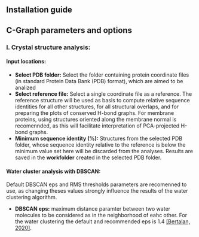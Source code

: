 ## Installation guide

## C-Graph parameters and options
### I. Crystal structure analysis:

#### Input locations:
* **Select PDB folder:** Select the folder containing protein coordinate files (in standard Protein Data Bank (PDB) format), which are aimed to be analized
* **Select reference file:** Select a single coordinate file as a reference. The reference structure will be used as basis to compute relative sequence identities for all other structures, for all structural overlaps, and for preparing the plots of conserved H-bond graphs. For membrane proteins, using structures oriented along the membrane normal is recomennded, as this will facilitate interpretation of PCA-projected H-bond graphs.
* **Minimum sequence identity (%):** Structures from the selected PDB folder, whose sequence identity relative to the reference is below the minimum value set here will be discarded from the analyses.
Results are saved in the __workfolder__ created in the selected PDB folder.

#### Water cluster analysis with DBSCAN:
Default DBSCAN eps and RMS thresholds parameters are recomenned to use, as changing theses values strongly influence the results of the water clustering algorithm.
* **DBSCAN eps:** maximum distance paramter between two water molecules to be considered as in the neighborhood of eahc other. For the water clustering the default and recommended eps is 1.4 [[Bertalan, 2020]](https://www.sciencedirect.com/science/article/pii/S1047847720302070).
